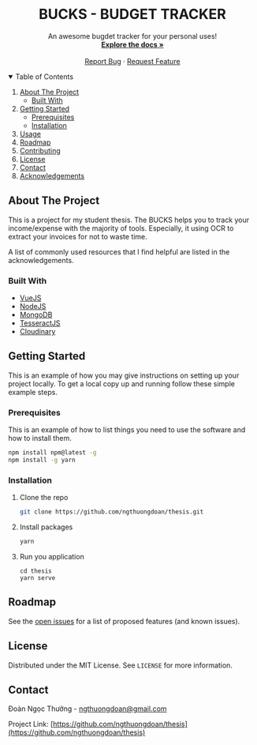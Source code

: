 <!-- PROJECT SHIELDS -->
<!--
*** I'm using markdown "reference style" links for readability.
*** Reference links are enclosed in brackets [ ] instead of parentheses ( ).
*** See the bottom of this document for the declaration of the reference variables
*** for contributors-url, forks-url, etc. This is an optional, concise syntax you may use.
*** https://www.markdownguide.org/basic-syntax/#reference-style-links
-->

<!-- PROJECT LOGO -->
<br />
<p align="center">
  <h1 align="center">BUCKS - BUDGET TRACKER</h1>

  <p align="center">
    An awesome bugdet tracker for your personal uses!
    <br />
    <a href="https://github.com/ngthuongdoan/thesis"><strong>Explore the docs »</strong></a>
    <br />
    <br />
    <!-- <a href="https://github.com/ngthuongdoan/thesis">View Demo</a> -->
    <!-- · -->
    <a href="https://github.com/ngthuongdoan/thesis/issues">Report Bug</a>
    ·
    <a href="https://github.com/ngthuongdoan/thesis/issues">Request Feature</a>
  </p>
</p>

<!-- TABLE OF CONTENTS -->
<details open="open">
  <summary>Table of Contents</summary>
  <ol>
    <li>
      <a href="#about-the-project">About The Project</a>
      <ul>
        <li><a href="#built-with">Built With</a></li>
      </ul>
    </li>
    <li>
      <a href="#getting-started">Getting Started</a>
      <ul>
        <li><a href="#prerequisites">Prerequisites</a></li>
        <li><a href="#installation">Installation</a></li>
      </ul>
    </li>
    <li><a href="#usage">Usage</a></li>
    <li><a href="#roadmap">Roadmap</a></li>
    <li><a href="#contributing">Contributing</a></li>
    <li><a href="#license">License</a></li>
    <li><a href="#contact">Contact</a></li>
    <li><a href="#acknowledgements">Acknowledgements</a></li>
  </ol>
</details>

<!-- ABOUT THE PROJECT -->

## About The Project

This is a project for my student thesis. The BUCKS helps you to track your income/expense with the majority of tools. Especially, it using OCR to extract your invoices for not to waste time.

A list of commonly used resources that I find helpful are listed in the acknowledgements.

### Built With

- [VueJS](https://vuejs.org/)
- [NodeJS](https://nodejs.org/)
- [MongoDB](https://www.mongodb.com/)
- [TesseractJS](https://tesseract.projectnaptha.com/)
- [Cloudinary](https://cloudinary.com/)

<!-- GETTING STARTED -->

## Getting Started

This is an example of how you may give instructions on setting up your project locally.
To get a local copy up and running follow these simple example steps.

### Prerequisites

This is an example of how to list things you need to use the software and how to install them.

```sh
npm install npm@latest -g
npm install -g yarn
```

### Installation

1. Clone the repo
   ```sh
   git clone https://github.com/ngthuongdoan/thesis.git
   ```
2. Install packages
   ```sh
   yarn
   ```
3. Run you application
   ```JS
   cd thesis
   yarn serve
   ```

<!-- ROADMAP -->

## Roadmap

See the [open issues](https://github.com/ngthuongdoan/thesis/issues) for a list of proposed features (and known issues).

<!-- LICENSE -->

## License

Distributed under the MIT License. See `LICENSE` for more information.

<!-- CONTACT -->

## Contact

Đoàn Ngọc Thưởng - ngthuongdoan@gmail.com

Project Link: [https://github.com/ngthuongdoan/thesis](https://github.com/ngthuongdoan/thesis)

<!-- ACKNOWLEDGEMENTS
## Acknowledgements -->
<!-- * [GitHub Emoji Cheat Sheet](https://www.webpagefx.com/tools/emoji-cheat-sheet)
* [Img Shields](https://shields.io)
* [Choose an Open Source License](https://choosealicense.com)
* [GitHub Pages](https://pages.github.com)
* [Animate.css](https://daneden.github.io/animate.css)
* [Loaders.css](https://connoratherton.com/loaders)
* [Slick Carousel](https://kenwheeler.github.io/slick)
* [Smooth Scroll](https://github.com/cferdinandi/smooth-scroll)
* [Sticky Kit](http://leafo.net/sticky-kit)
* [JVectorMap](http://jvectormap.com)
* [Font Awesome](https://fontawesome.com) -->

<!-- MARKDOWN LINKS & IMAGES -->
<!-- https://www.markdownguide.org/basic-syntax/#reference-style-links -->

[contributors-shield]: https://img.shields.io/github/contributors/othneildrew/Best-README-Template.svg?style=for-the-badge
[contributors-url]: https://github.com/ngthuongdoan/thesis/graphs/contributors
[forks-shield]: https://img.shields.io/github/forks/othneildrew/Best-README-Template.svg?style=for-the-badge
[forks-url]: https://github.com/ngthuongdoan/thesis/network/members
[stars-shield]: https://img.shields.io/github/stars/othneildrew/Best-README-Template.svg?style=for-the-badge
[stars-url]: https://github.com/ngthuongdoan/thesis/stargazers
[issues-shield]: https://img.shields.io/github/issues/othneildrew/Best-README-Template.svg?style=for-the-badge
[issues-url]: https://github.com/ngthuongdoan/thesis/issues
[license-shield]: https://img.shields.io/github/license/othneildrew/Best-README-Template.svg?style=for-the-badge
[license-url]: https://github.com/ngthuongdoan/thesis/blob/master/LICENSE.txt
[linkedin-shield]: https://img.shields.io/badge/-LinkedIn-black.svg?style=for-the-badge&logo=linkedin&colorB=555
[linkedin-url]: https://linkedin.com/in/othneildrew
[product-screenshot]: images/screenshot.png

